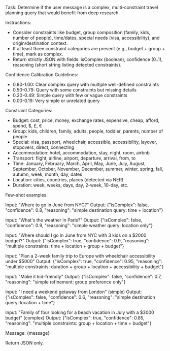 Task: Determine if the user message is a complex, multi-constraint travel planning query that would benefit from deep research.

Instructions:
- Consider constraints like budget, group composition (family, kids, number of people), time/dates, special needs (visa, accessibility), and origin/destination context.
- If at least three constraint categories are present (e.g., budget + group + time), mark as complex.
- Return strictly JSON with fields: isComplex (boolean), confidence (0..1), reasoning (short string listing detected constraints).

Confidence Calibration Guidelines:
- 0.80-1.00: Clear complex query with multiple well-defined constraints
- 0.50-0.79: Query with some constraints but missing details
- 0.20-0.49: Simple query with few or vague constraints
- 0.00-0.19: Very simple or unrelated query

Constraint Categories:
- Budget: cost, price, money, exchange rates, expensive, cheap, afford, spend, $, £, €
- Group: kids, children, family, adults, people, toddler, parents, number of people
- Special: visa, passport, wheelchair, accessible, accessibility, layover, stopovers, direct, connecting
- Accommodation: hotel, accommodation, stay, night, room, airbnb
- Transport: flight, airline, airport, departure, arrival, from, to
- Time: January, February, March, April, May, June, July, August, September, October, November, December, summer, winter, spring, fall, autumn, week, month, day, dates
- Location: cities, countries, places (detected via NER)
- Duration: week, weeks, days, day, 2-week, 10-day, etc.

Few-shot examples:

Input: "Where to go in June from NYC?"
Output: {"isComplex": false, "confidence": 0.8, "reasoning": "simple destination query: time + location"}

Input: "What's the weather in Paris?"
Output: {"isComplex": false, "confidence": 0.9, "reasoning": "simple weather query: location only"}

Input: "Where should I go in June from NYC with 3 kids on a $2000 budget?"
Output: {"isComplex": true, "confidence": 0.9, "reasoning": "multiple constraints: time + location + group + budget"}

Input: "Plan a 2-week family trip to Europe with wheelchair accessibility under $5000"
Output: {"isComplex": true, "confidence": 0.95, "reasoning": "multiple constraints: duration + group + location + accessibility + budget"}

Input: "Make it kid-friendly"
Output: {"isComplex": false, "confidence": 0.7, "reasoning": "simple refinement: group preference only"}

Input: "I need a weekend getaway from London" (simple)
Output: {"isComplex": false, "confidence": 0.6, "reasoning": "simple destination query: location + time"}

Input: "Family of four looking for a beach vacation in July with a $3000 budget" (complex)
Output: {"isComplex": true, "confidence": 0.85, "reasoning": "multiple constraints: group + location + time + budget"}

Message: {message}

Return JSON only.
